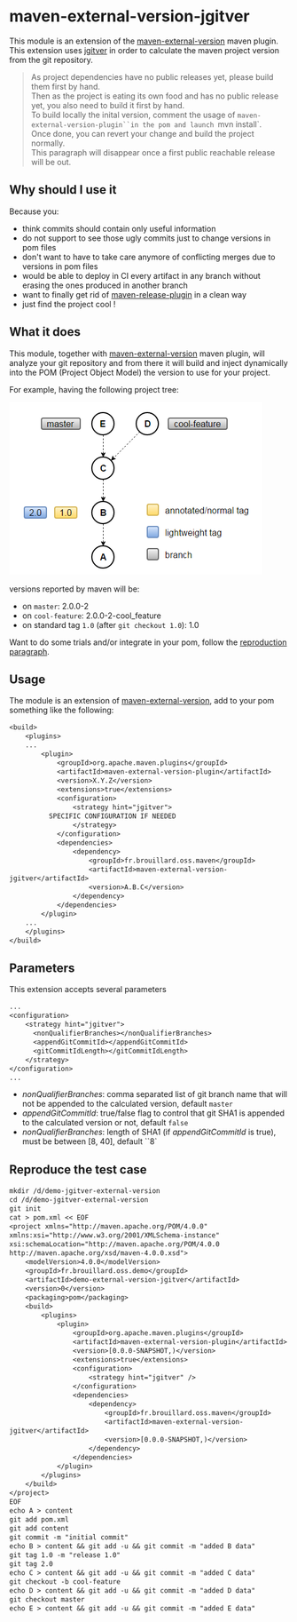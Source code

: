 # maven-external-version-jgitver

This module is an extension of the [maven-external-version](https://github.com/bdemers/maven-external-version) maven plugin. This extension uses [jgitver](https://github.com/McFoggy/jgitver) in order to calculate the maven project version from the git repository.

> As project dependencies have no public releases yet, please build them first by hand.  
> Then as the project is eating its own food and has no public release yet, you also need to build it first by hand.  
> To build locally the inital version, comment the usage of `maven-external-version-plugin``in the pom and launch `mvn install`.  
> Once done, you can revert your change and build the project normally.  
> This paragraph will disappear once a first public reachable release will be out.

## Why should I use it

Because you:

- think commits should contain only useful information
- do not support to see those ugly commits just to change versions in pom files
- don't want to have to take care anymore of conflicting merges due to versions in pom files
- would be able to deploy in CI every artifact in any branch without erasing the ones produced in another branch
- want to finally get rid of [maven-release-plugin](https://maven.apache.org/maven-release/maven-release-plugin/) in a clean way
- just find the project cool !

## What it does

This module, together with [maven-external-version](https://github.com/bdemers/maven-external-version) maven plugin, will analyze your git repository and from there it will build and inject dynamically into the POM (Project Object Model) the version to use for your project.

For example, having the following project tree:

![Standard git example](src/images/standard-example.png?raw=true "Standard git example")

versions reported by maven will be:

- on `master`: 2.0.0-2
- on `cool-feature`: 2.0.0-2-cool_feature
- on standard tag `1.0` (after `git checkout 1.0`): 1.0

Want to do some trials and/or integrate in your pom, follow the [reproduction paragraph](#reproduce-the-test-case).

## Usage

The module is an extension of [maven-external-version](https://github.com/bdemers/maven-external-version), add to your pom something like the following:   

```
<build>
    <plugins>
    ...
        <plugin>
            <groupId>org.apache.maven.plugins</groupId>
            <artifactId>maven-external-version-plugin</artifactId>
            <version>X.Y.Z</version>
            <extensions>true</extensions>
            <configuration>
                <strategy hint="jgitver">
          SPECIFIC CONFIGURATION IF NEEDED
                </strategy>
            </configuration>
            <dependencies>
                <dependency>
                    <groupId>fr.brouillard.oss.maven</groupId>
                    <artifactId>maven-external-version-jgitver</artifactId>
                    <version>A.B.C</version>
                </dependency>
            </dependencies>
        </plugin>
    ...
    </plugins>
</build>
```

## Parameters

This extension accepts several parameters

```
...
<configuration>
    <strategy hint="jgitver">
      <nonQualifierBranches></nonQualifierBranches>
      <appendGitCommitId></appendGitCommitId>
      <gitCommitIdLength></gitCommitIdLength>
    </strategy>
</configuration>
...
```

- _nonQualifierBranches_: comma separated list of git branch name that will not be appended to the calculated version, default `master`  
- _appendGitCommitId_: true/false flag to control that git SHA1 is appended to the calculated version or not, default `false`
- _nonQualifierBranches_: length of SHA1 (if _appendGitCommitId_ is true), must be between [8, 40], default ``8`   
 
## Reproduce the test case

```
mkdir /d/demo-jgitver-external-version
cd /d/demo-jgitver-external-version
git init
cat > pom.xml << EOF
<project xmlns="http://maven.apache.org/POM/4.0.0" xmlns:xsi="http://www.w3.org/2001/XMLSchema-instance" 
xsi:schemaLocation="http://maven.apache.org/POM/4.0.0 http://maven.apache.org/xsd/maven-4.0.0.xsd">
    <modelVersion>4.0.0</modelVersion>
    <groupId>fr.brouillard.oss.demo</groupId>
    <artifactId>demo-external-version-jgitver</artifactId>
    <version>0</version>
    <packaging>pom</packaging>
    <build>
        <plugins>
            <plugin>
                <groupId>org.apache.maven.plugins</groupId>
                <artifactId>maven-external-version-plugin</artifactId>
                <version>[0.0.0-SNAPSHOT,)</version>
                <extensions>true</extensions>
                <configuration>
                    <strategy hint="jgitver" />
                </configuration>
                <dependencies>
                    <dependency>
                        <groupId>fr.brouillard.oss.maven</groupId>
                        <artifactId>maven-external-version-jgitver</artifactId>
                        <version>[0.0.0-SNAPSHOT,)</version>
                    </dependency>
                </dependencies>
            </plugin>
        </plugins>
    </build>
</project>
EOF
echo A > content
git add pom.xml
git add content
git commit -m "initial commit"
echo B > content && git add -u && git commit -m "added B data"
git tag 1.0 -m "release 1.0"
git tag 2.0
echo C > content && git add -u && git commit -m "added C data"
git checkout -b cool-feature
echo D > content && git add -u && git commit -m "added D data"
git checkout master
echo E > content && git add -u && git commit -m "added E data"
```


 
